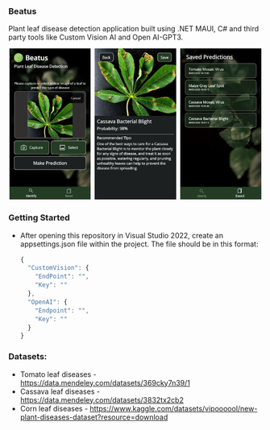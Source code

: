 ### Beatus
Plant leaf disease detection application built using .NET MAUI, C# and third party tools like Custom Vision AI and Open AI-GPT3.


<p align="center">
<kbd>
<img src="/Images/20230306_161402.jpg" Height=300/>
</kbd>
<kbd>
<img src="/Images/20230306_162630.jpg" Height=300/>
</kbd>
<kbd>
<img src="/Images/20230306_161223.jpg" Height=300/>
</kbd>
</p>

### Getting Started
* After opening this repository in Visual Studio 2022, create an appsettings.json file within the project. The file should be in this format:
    ```js
    {
      "CustomVision": {
        "EndPoint": "",
        "Key": ""
      },
      "OpenAI": {
        "Endpoint": "",
        "Key": ""
      }
    }
    ```
    
### Datasets:
* Tomato leaf diseases - https://data.mendeley.com/datasets/369cky7n39/1
* Cassava leaf diseases - https://data.mendeley.com/datasets/3832tx2cb2
* Corn leaf diseases - https://www.kaggle.com/datasets/vipoooool/new-plant-diseases-dataset?resource=download
